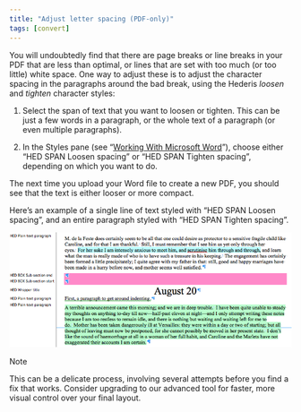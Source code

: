 ```yaml
---
title: "Adjust letter spacing (PDF-only)"
tags: [convert]
---
```

 
<html><body><section data-type="chapter" class="hsecchapter" data-hederis-type="hsecchapter" id="adjust-line-breaks" data-pi-attrs="id: adjust-line-breaks; data-tags: convert;" role="doc-chapter" data-tags="convert" data-author-name=" " data-book-title=" " title="Adjust letter spacing (PDF-only)"><p class="hblkp" data-hederis-type="hblkp" id="px1Ep0brU">You will undoubtedly find that there are page breaks or line breaks in your PDF that are less than optimal, or lines that are set with too much (or too little) white space. One way to adjust these is to adjust the character spacing in the paragraphs around the bad break, using the Hederis <em data-hederis-type="hspanem" id="pe5FF7uBB">loosen</em> and <em class="hspanem" data-hederis-type="hspanem" id="pMtHEnaMH">tighten</em> character styles:</p><ol class="hwprnumlist" data-hederis-type="hwprnumlist" id="pxADz2fYQ"><li class="hblkoli" data-hederis-type="hblkoli" id="lipNZ3JhWv"><p class="hblkoli" data-hederis-type="hblklip" id="pjAtxUpHQ">Select the span of text that you want to loosen or tighten. This can be just a few words in a paragraph, or the whole text of a paragraph (or even multiple paragraphs). </p></li><li class="hblkoli" data-hederis-type="hblkoli" id="liWIHD9eCR"><p class="hblkoli" data-hederis-type="hblklip" id="pIYHYytkQ">In the Styles pane (see &#8220;<a href="{% link _docs/fine-tune-styles.md %}" class="hspana" data-hederis-type="hspana" id="p5lbGHAw8">Working With Microsoft Word</a>&#8221;), choose either &#8220;HED SPAN Loosen spacing&#8221; or &#8220;HED SPAN Tighten spacing&#8221;, depending on which you want to do.</p></li></ol><p class="hblkp" data-hederis-type="hblkp" id="pb3KzyfaV">The next time you upload your Word file to create a new PDF, you should see that the text is either looser or more compact.</p><p class="hblkp" data-hederis-type="hblkp" id="pJeJfneij">Here&#8217;s an example of a single line of text styled with &#8220;HED SPAN Loosen spacing&#8221;, and an entire paragraph styled with &#8220;HED SPAN Tighten spacing&#8221;.</p><img data-hederis-type="hblkimg" class="hblkimg" id="pzOErLtKb" src="/images/loosetight1.png" data-img-src="/images/loosetight1.png"/><div class="hwprbox box" data-hederis-type="hwprbox" id="pR15JluWo" data-type="sidebar"><p class="hblktype" data-hederis-type="hblktype" id="puBncneo6">Note</p><p class="hblkp" data-hederis-type="hblkp" id="p06jearsD">This can be a delicate process, involving several attempts before you find a fix that works. Consider upgrading to our advanced tool for faster, more visual control over your final layout.</p></div></section></body></html>
